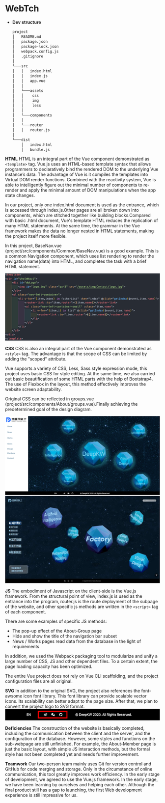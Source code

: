 # WebTch

- **Dev structure**

    ```
    project
    │   README.md
    │   package.json    
    │   package-lock.json
    │   webpack.config.js
    │   .gitignore
    │
    └───src
    │   │   index.html
    │   │   index.js
    │   │   app.vue
    │   │
    │   └───assets
    │   │    css
    │   │    img
    │   │    less
    │   │
    │   └───components
    │   │
    │   └───router
    │   │   router.js 
    │   
    └───dist
        │   index.html
        │   bundle.js
    ```

**HTML**
HTML is an integral part of the Vue component demonstrated as ```<template>``` tag. Vue.js uses an HTML-based template syntax that allows programmers to declaratively bind the rendered DOM to the underlying Vue instance’s data. The advantage of Vue is it compiles the templates into Virtual DOM render functions. Combined with the reactivity system, Vue is able to intelligently figure out the minimal number of components to re-render and apply the minimal amount of DOM manipulations when the app state changes.

In our project, only one index.html document is used as the entrance, which is accessed through index.js.Other pages are all broken down into components, which are stitched together like building blocks.Compared with basic .html document, Vue's template HTML reduces the replication of many HTML statements. At the same time, the grammar in the Vue framework makes the data no longer nested in HTML statements, making the project itself more flexible.

In this project, BaseNav.vue (project/src/components/Common/BaseNav.vue) is a good example. This is a common Navigation component, which uses list rendering to render the navigation name(data) into HTML, and completes the task with a brief HTML statement.

![html](/report/img/exp/html.png)

**CSS**
CSS is also an integral part of the Vue component demonstrated as ```<style>``` tag. The advantage is that the scope of CSS can be limited by adding the "scoped" attribute.

Vue supports a variety of CSS, Less, Sass style expression mode, this project uses basic CSS for style editing. At the same time, we also carried out basic beautification of some HTML parts with the help of Bootstrap4. The use of Flexbox in the layout, this method effectively improves the website screen adaptability.

Original CSS  can be reflected in groups.vue (project/src/components/About/groups.vue).Finally achieving the predetermined goal of the design diagram.

![css_final](/report/img/exp/css.png)
![design](/report/img/05.jpg)

**JS**
The embodiment of Javascript on the client-side is the Vue.js framework. From the structural point of view, index.js is used as the entrance into the program, router.js is the route deployment of the subpage of the website, and other specific js methods are written in the ```<script>``` tag of each component.

There are some examples of specific JS methods:
- The pop-up effect of the About-Group page
- Hide and show the title of the navigation bar subset
- News / Works pages read data from the database in the light of requirements

In addition, we used the Webpack packaging tool to modularize and unify a large number of CSS, JS and other dependent files. To a certain extent, the page loading capacity has been optimized.

The entire Vue project does not rely on Vue CLI scaffolding, and the project configuration files are all original.

**SVG**
In addition to the original SVG, the project also references the font-awsome icon font library. This font library can provide scalable vector icons. Its scalability can better adapt to the page size. After that, we plan to convert the project logo to SVG format.
![svg](/report/img/exp/svg.png)


**Deficiencies**
The construction of the website is basically completed, including the communication between the client and the server, and the configuration of the database. However,  some styles and functions on the sub-webpage are still unfinished. For example, the About-Member page is just the basic layout, with simple JS interaction methods, but the formal style has not been completed yet and needs further improvement.

**Teamwork**
Our two-person team mainly uses Git for version control and GitHub for code merging and storage. Only in the circumstance of online communication, this tool greatly improves work efficiency. In the early stage of development, we agreed to use the Vue.js framework. In the early stage, we have been learning by ourselves and helping each other. Although the final product still has a gap to launching, the first Web development experience is still impressive for us.